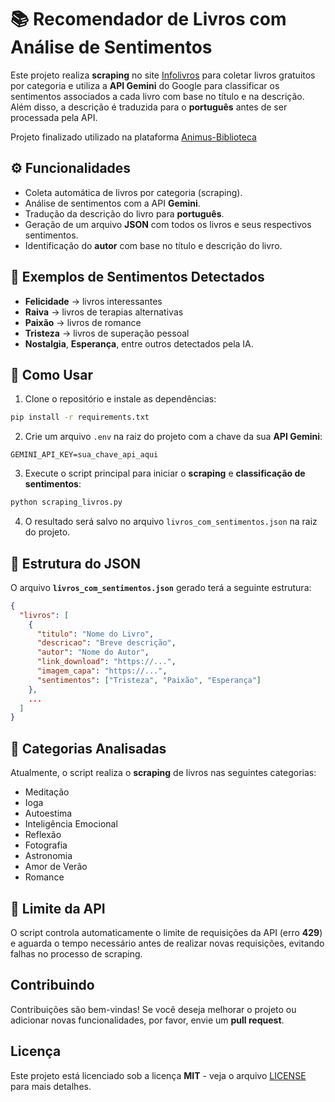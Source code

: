 
# 📚 Recomendador de Livros com Análise de Sentimentos

Este projeto realiza **scraping** no site [Infolivros](https://www.infolivros.org) para coletar livros gratuitos por categoria e utiliza a **API Gemini** do Google para classificar os sentimentos associados a cada livro com base no título e na descrição. Além disso, a descrição é traduzida para o **português** antes de ser processada pela API.

Projeto finalizado utilizado na plataforma [Animus-Biblioteca](https://animus-saude-mental.netlify.app/biblioteca)

## ⚙️ Funcionalidades

- Coleta automática de livros por categoria (scraping).
- Análise de sentimentos com a API **Gemini**.
- Tradução da descrição do livro para **português**.
- Geração de um arquivo **JSON** com todos os livros e seus respectivos sentimentos.
- Identificação do **autor** com base no título e descrição do livro.

## 🧠 Exemplos de Sentimentos Detectados

- **Felicidade** → livros interessantes
- **Raiva** → livros de terapias alternativas
- **Paixão** → livros de romance
- **Tristeza** → livros de superação pessoal
- **Nostalgia**, **Esperança**, entre outros detectados pela IA.

## 🔧 Como Usar

1. Clone o repositório e instale as dependências:

```bash
pip install -r requirements.txt
```

2. Crie um arquivo `.env` na raiz do projeto com a chave da sua **API Gemini**:

```
GEMINI_API_KEY=sua_chave_api_aqui
```

3. Execute o script principal para iniciar o **scraping** e **classificação de sentimentos**:

```bash
python scraping_livros.py
```

4. O resultado será salvo no arquivo `livros_com_sentimentos.json` na raiz do projeto.

## 📝 Estrutura do JSON

O arquivo **`livros_com_sentimentos.json`** gerado terá a seguinte estrutura:

```json
{
  "livros": [
    {
      "titulo": "Nome do Livro",
      "descricao": "Breve descrição",
      "autor": "Nome do Autor",
      "link_download": "https://...",
      "imagem_capa": "https://...",
      "sentimentos": ["Tristeza", "Paixão", "Esperança"]
    },
    ...
  ]
}
```

## 📁 Categorias Analisadas

Atualmente, o script realiza o **scraping** de livros nas seguintes categorias:

- Meditação
- Ioga
- Autoestima
- Inteligência Emocional
- Reflexão
- Fotografia
- Astronomia
- Amor de Verão
- Romance

## 🛑 Limite da API

O script controla automaticamente o limite de requisições da API (erro **429**) e aguarda o tempo necessário antes de realizar novas requisições, evitando falhas no processo de scraping.

## Contribuindo

Contribuições são bem-vindas! Se você deseja melhorar o projeto ou adicionar novas funcionalidades, por favor, envie um **pull request**.

## Licença

Este projeto está licenciado sob a licença **MIT** - veja o arquivo [LICENSE](LICENSE) para mais detalhes.
